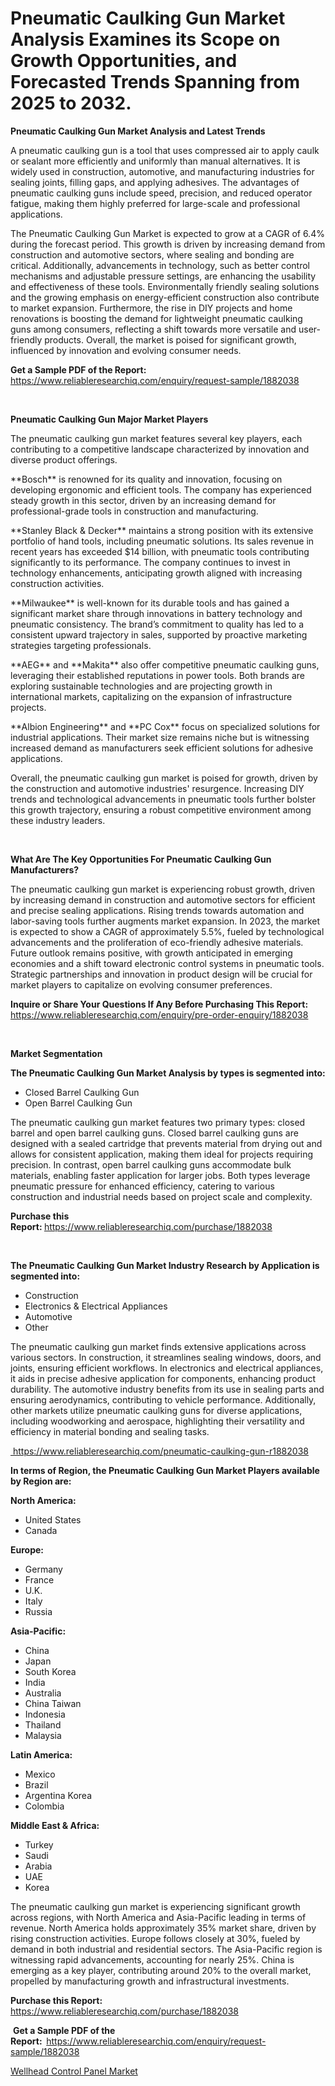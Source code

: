 <p><h1>Pneumatic Caulking Gun Market Analysis Examines its Scope on Growth Opportunities, and Forecasted Trends Spanning from 2025 to 2032.</h1></p><p><strong>Pneumatic Caulking Gun Market Analysis and Latest Trends</strong></p>
<p><p>A pneumatic caulking gun is a tool that uses compressed air to apply caulk or sealant more efficiently and uniformly than manual alternatives. It is widely used in construction, automotive, and manufacturing industries for sealing joints, filling gaps, and applying adhesives. The advantages of pneumatic caulking guns include speed, precision, and reduced operator fatigue, making them highly preferred for large-scale and professional applications.</p><p>The Pneumatic Caulking Gun Market is expected to grow at a CAGR of 6.4% during the forecast period. This growth is driven by increasing demand from construction and automotive sectors, where sealing and bonding are critical. Additionally, advancements in technology, such as better control mechanisms and adjustable pressure settings, are enhancing the usability and effectiveness of these tools. Environmentally friendly sealing solutions and the growing emphasis on energy-efficient construction also contribute to market expansion. Furthermore, the rise in DIY projects and home renovations is boosting the demand for lightweight pneumatic caulking guns among consumers, reflecting a shift towards more versatile and user-friendly products. Overall, the market is poised for significant growth, influenced by innovation and evolving consumer needs.</p></p>
<p><strong>Get a Sample PDF of the Report:&nbsp;</strong> <a href="https://www.reliableresearchiq.com/enquiry/request-sample/1882038?utm_campaign=3200&utm_medium=2&utm_source=Github&utm_content=ia&utm_term=11042025&utm_id=pneumatic-caulking-gun">https://www.reliableresearchiq.com/enquiry/request-sample/1882038</a></p>
<p>&nbsp;</p>
<p><strong>Pneumatic Caulking Gun Major Market Players</strong></p>
<p><p>The pneumatic caulking gun market features several key players, each contributing to a competitive landscape characterized by innovation and diverse product offerings. </p><p>**Bosch** is renowned for its quality and innovation, focusing on developing ergonomic and efficient tools. The company has experienced steady growth in this sector, driven by an increasing demand for professional-grade tools in construction and manufacturing.</p><p>**Stanley Black & Decker** maintains a strong position with its extensive portfolio of hand tools, including pneumatic solutions. Its sales revenue in recent years has exceeded $14 billion, with pneumatic tools contributing significantly to its performance. The company continues to invest in technology enhancements, anticipating growth aligned with increasing construction activities.</p><p>**Milwaukee** is well-known for its durable tools and has gained a significant market share through innovations in battery technology and pneumatic consistency. The brand’s commitment to quality has led to a consistent upward trajectory in sales, supported by proactive marketing strategies targeting professionals.</p><p>**AEG** and **Makita** also offer competitive pneumatic caulking guns, leveraging their established reputations in power tools. Both brands are exploring sustainable technologies and are projecting growth in international markets, capitalizing on the expansion of infrastructure projects.</p><p>**Albion Engineering** and **PC Cox** focus on specialized solutions for industrial applications. Their market size remains niche but is witnessing increased demand as manufacturers seek efficient solutions for adhesive applications.</p><p>Overall, the pneumatic caulking gun market is poised for growth, driven by the construction and automotive industries' resurgence. Increasing DIY trends and technological advancements in pneumatic tools further bolster this growth trajectory, ensuring a robust competitive environment among these industry leaders.</p></p>
<p>&nbsp;</p>
<p><strong>What Are The Key Opportunities For Pneumatic Caulking Gun Manufacturers?</strong></p>
<p><p>The pneumatic caulking gun market is experiencing robust growth, driven by increasing demand in construction and automotive sectors for efficient and precise sealing applications. Rising trends towards automation and labor-saving tools further augments market expansion. In 2023, the market is expected to show a CAGR of approximately 5.5%, fueled by technological advancements and the proliferation of eco-friendly adhesive materials. Future outlook remains positive, with growth anticipated in emerging economies and a shift toward electronic control systems in pneumatic tools. Strategic partnerships and innovation in product design will be crucial for market players to capitalize on evolving consumer preferences.</p></p>
<p><strong>Inquire or Share Your Questions If Any Before Purchasing This Report:</strong> <a href="https://www.reliableresearchiq.com/enquiry/pre-order-enquiry/1882038?utm_campaign=3200&utm_medium=2&utm_source=Github&utm_content=ia&utm_term=11042025&utm_id=pneumatic-caulking-gun">https://www.reliableresearchiq.com/enquiry/pre-order-enquiry/1882038</a></p>
<p>&nbsp;</p>
<p><strong>Market Segmentation</strong></p>
<p><strong>The Pneumatic Caulking Gun Market Analysis by types is segmented into:</strong></p>
<p><ul><li>Closed Barrel Caulking Gun</li><li>Open Barrel Caulking Gun</li></ul></p>
<p><p>The pneumatic caulking gun market features two primary types: closed barrel and open barrel caulking guns. Closed barrel caulking guns are designed with a sealed cartridge that prevents material from drying out and allows for consistent application, making them ideal for projects requiring precision. In contrast, open barrel caulking guns accommodate bulk materials, enabling faster application for larger jobs. Both types leverage pneumatic pressure for enhanced efficiency, catering to various construction and industrial needs based on project scale and complexity.</p></p>
<p><strong>Purchase this Report:&nbsp;</strong><a href="https://www.reliableresearchiq.com/purchase/1882038?utm_campaign=3200&utm_medium=2&utm_source=Github&utm_content=ia&utm_term=11042025&utm_id=pneumatic-caulking-gun">https://www.reliableresearchiq.com/purchase/1882038</a></p>
<p>&nbsp;</p>
<p><strong>The Pneumatic Caulking Gun Market Industry Research by Application is segmented into:</strong></p>
<p><ul><li>Construction</li><li>Electronics & Electrical Appliances</li><li>Automotive</li><li>Other</li></ul></p>
<p><p>The pneumatic caulking gun market finds extensive applications across various sectors. In construction, it streamlines sealing windows, doors, and joints, ensuring efficient workflows. In electronics and electrical appliances, it aids in precise adhesive application for components, enhancing product durability. The automotive industry benefits from its use in sealing parts and ensuring aerodynamics, contributing to vehicle performance. Additionally, other markets utilize pneumatic caulking guns for diverse applications, including woodworking and aerospace, highlighting their versatility and efficiency in material bonding and sealing tasks.</p></p>
<p><a href="https://www.reliableresearchiq.com/pneumatic-caulking-gun-r1882038?utm_campaign=3200&utm_medium=2&utm_source=Github&utm_content=ia&utm_term=11042025&utm_id=pneumatic-caulking-gun">&nbsp;https://www.reliableresearchiq.com/pneumatic-caulking-gun-r1882038</a></p>
<p><strong>In terms of Region, the Pneumatic Caulking Gun Market Players available by Region are:</strong></p>
<p>
    <p> <strong> North America: </strong>
        <ul>
            <li>United States</li>
            <li>Canada</li>
        </ul>
        </p> 
    <p> <strong> Europe: </strong>
        <ul>
            <li>Germany</li>
            <li>France</li>
            <li>U.K.</li>
            <li>Italy</li>
            <li>Russia</li>
        </ul>
        </p> 
    <p> <strong> Asia-Pacific: </strong>
        <ul>
            <li>China</li>
            <li>Japan</li>
            <li>South Korea</li>
            <li>India</li>
            <li>Australia</li>
            <li>China Taiwan</li>
            <li>Indonesia</li>
            <li>Thailand</li>
            <li>Malaysia</li>
        </ul>
        </p> 
    <p> <strong> Latin America: </strong>
        <ul>
            <li>Mexico</li>
            <li>Brazil</li>
            <li>Argentina Korea</li>
            <li>Colombia</li>
        </ul>
        </p> 
    <p> <strong> Middle East & Africa: </strong>
        <ul>
            <li>Turkey</li>
            <li>Saudi</li>
            <li>Arabia</li>
            <li>UAE</li>
            <li>Korea</li>
        </ul>
    </p>
    </p>
<p><p>The pneumatic caulking gun market is experiencing significant growth across regions, with North America and Asia-Pacific leading in terms of revenue. North America holds approximately 35% market share, driven by rising construction activities. Europe follows closely at 30%, fueled by demand in both industrial and residential sectors. The Asia-Pacific region is witnessing rapid advancements, accounting for nearly 25%. China is emerging as a key player, contributing around 20% to the overall market, propelled by manufacturing growth and infrastructural investments.</p></p>
<p><strong>Purchase this Report: </strong><a href="https://www.reliableresearchiq.com/purchase/1882038?utm_campaign=3200&utm_medium=2&utm_source=Github&utm_content=ia&utm_term=11042025&utm_id=pneumatic-caulking-gun">https://www.reliableresearchiq.com/purchase/1882038</a></p>
<p>&nbsp;<strong>Get a Sample PDF of the Report:&nbsp;&nbsp;</strong><a href="https://www.reliableresearchiq.com/enquiry/request-sample/1882038?utm_campaign=3200&utm_medium=2&utm_source=Github&utm_content=ia&utm_term=11042025&utm_id=pneumatic-caulking-gun">https://www.reliableresearchiq.com/enquiry/request-sample/1882038</a></p>
<p><strong></strong></p>
<p><p><a href="https://github.com/phephezxnf/Market-Research-Report-List-1/blob/main/wellhead-control-panel-market.md?utm_campaign=3200&utm_medium=2&utm_source=Github&utm_content=ia&utm_term=11042025&utm_id=pneumatic-caulking-gun">Wellhead Control Panel Market</a></p></p>